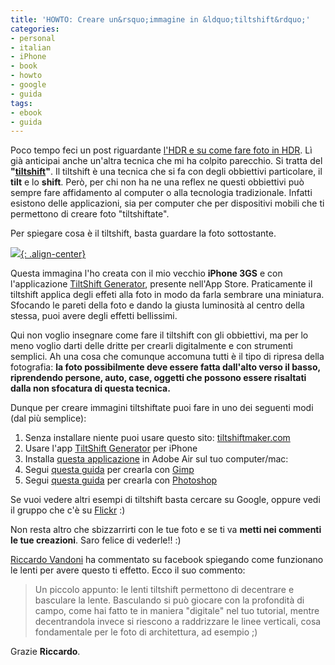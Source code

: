 ```yaml
---
title: 'HOWTO: Creare un&rsquo;immagine in &ldquo;tiltshift&rdquo;'
categories:
- personal
- italian
- iPhone
- book
- howto
- google
- guida
tags:
- ebook
- guida
---
```

Poco tempo feci un post riguardante [l'HDR e su come fare foto in
HDR]({{site.url}}/2010/07/15/howto-creare-unimmagine-hdr/). Lì già
anticipai anche un'altra tecnica che mi ha colpito parecchio. Si tratta del
**"[tiltshift](http://en.wikipedia.org/wiki/Tilt-shift_photography)"**. Il
tiltshift è una tecnica che si fa con degli obbiettivi particolare, il
**tilt** e lo **shift**. Però, per chi non ha ne una reflex ne questi
obbiettivi può sempre fare affidamento al computer o alla tecnologia
tradizionale. Infatti esistono delle applicazioni, sia per computer che per
dispositivi mobili che ti permettono di creare foto "tiltshiftate".

Per spiegare cosa è il tiltshift, basta guardare la foto sottostante.

[![]({{site.url}}/images/firsttiltshift.jpg){: .align-center}]({{site.url}}/images/firsttiltshift.jpg)

Questa immagina l'ho creata con il mio vecchio **iPhone 3GS** e con
l'applicazione [TiltShift Generator](http://itunes.apple.com/it/app/tiltshift-generator-fake-miniature/id327716311?mt=8),
presente nell'App Store.
Praticamente il tiltshift applica degli effeti alla foto in modo da farla
sembrare una miniatura. Sfocando le pareti della foto e dando la giusta
luminosità al centro della stessa, puoi avere degli effetti bellissimi.

Qui non voglio insegnare come fare il tiltshift con gli obbiettivi, ma per lo
meno voglio darti delle dritte per crearli digitalmente e con strumenti
semplici. Ah una cosa che comunque accomuna tutti è il tipo di ripresa della
fotografia: **la foto possibilmente deve essere fatta dall'alto verso il
basso, riprendendo persone, auto, case, oggetti che possono essere risaltati
dalla non sfocatura di questa tecnica.**

Dunque per creare immagini tiltshiftate puoi fare in uno dei seguenti modi
(dal più semplice):

  1. Senza installare niente puoi usare questo sito: [tiltshiftmaker.com](http://tiltshiftmaker.com/)
  2. Usare l'app [TiltShift Generator](http://itunes.apple.com/it/app/tiltshift-generator-fake-miniature/id327716311?mt=8) per iPhone
  3. Installa [questa applicazione](http://labs.artandmobile.com/tiltshift/) in Adobe Air sul tuo computer/mac:
  4. Segui [questa guida](http://www.danielesalamina.it/fake-tilt-shift) per crearla con [Gimp](http://www.gimp.org)
  5. Segui [questa guida](http://www.tiltshiftphotography.net/photoshop-tutorial.php) per crearla con [Photoshop](http://www.photoshop.com)
    
Se vuoi vedere altri esempi di tiltshift basta cercare su Google, oppure vedi
il gruppo che c'è su [Flickr](http://www.flickr.com/groups/tilt-shift-fakes/)
:)

Non resta altro che sbizzarrirti con le tue foto e se ti va **metti nei
commenti le tue creazioni**. Saro felice di vederle!! :)

[Riccardo Vandoni](http://www.riccardovandoni.com/) ha commentato su facebook
spiegando come funzionano le lenti per avere questo ti effetto. Ecco il suo
commento:

>Un piccolo appunto: le lenti tiltshift permettono di decentrare e basculare
la lente. Basculando si può giocare con la profondità di campo, come hai fatto
te in maniera "digitale" nel tuo tutorial, mentre decentrandola invece si
riescono a raddrizzare le linee verticali, cosa fondamentale per le foto di
architettura, ad esempio ;)

Grazie **Riccardo**.

